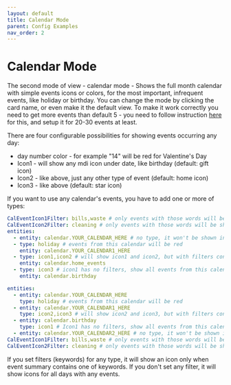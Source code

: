 ```yaml
---
layout: default
title: Calendar Mode
parent: Config Examples
nav_order: 2
---
```


# Calendar Mode

The second mode of view - calendar mode - Shows the full month calendar with simple events icons or colors, for the most important, infrequent events, like holiday or birthday.
You can change the mode by clicking the card name, or even make it the default view.
To make it work correctly you need to get more events than default 5 - you need to follow instruction [here](/quickstart#Show-more-than-5-events) for this, and setup it for 20-30 events at least.

There are four configurable possibilities for showing events occurring any day:

- day number color - for example "14" will be red for Valentine's Day
- Icon1 - will show any mdi icon under date, like birthday (default: gift icon)
- Icon2 - like above, just any other type of event (default: home icon)
- Icon3 - like above (default: star icon)

If you want to use any calendar's events, you have to add one or more of types:

```yaml
CalEventIcon1Filter: bills,waste # only events with those words will be shown
CalEventIcon2Filter: cleaning # only events with those words will be shown
entities:
  - entity: calendar.YOUR_CALENDAR_HERE # no type, it won't be shown in calendar mode
  - type: holiday # events from this calendar will be red
    entity: calendar.YOUR_CALENDAR1_HERE
  - type: icon1,icon2 # will show icon1 and icon2, but with filters configured above
    entity: calendar.home_events
  - type: icon3 # icon1 has no filters, show all events from this calendar
    entity: calendar.birthday
```

```yaml
entities:
  - entity: calendar.YOUR_CALENDAR_HERE
    type: holiday # events from this calendar will be red
  - entity: calendar.YOUR_CALENDAR1_HERE
    type: icon2,icon3 # will show icon2 and icon3, but with filters configured below
  - entity: calendar.birthday
    type: icon1 # Icon1 has no filters, show all events from this calendar
  - entity: calendar.YOUR_CALENDAR2_HERE # no type, it won't be shown in calendar mode
CalEventIcon1Filter: bills,waste # only events with those words will be shown
CalEventIcon2Filter: cleaning # only events with those words will be shown
```

If you set filters (keywords) for any type, it will show an icon only when event summary contains one of keywords. If you don't set any filter, it will show icons for all days with any events.
